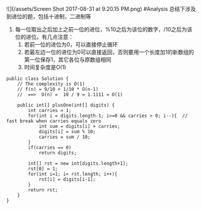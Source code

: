 ![](/assets/Screen Shot 2017-08-31 at 9.20.15 PM.png)
#Analysis
总结下涉及到进位的题，包括十进制，二进制等
1. 每一位取出之后加上之前一位的进位，%10之后为该位的数字，/10之后为该位的进位。有几点注意：
    1) 若前一位的进位为0，可以直接停止循环
    2) 若最左边一位的进位为0可以直接返回，否则要用一个长度加1的新数组的第一位保存1，其它各位与原数组相同
    3) 时间复杂度是O(1)


```
public class Solution {
    // The complexity is O(1)
    // f(n) = 9/10 + 1/10 * O(n-1)
    //  ==>  O(n) =  10 / 9 = 1.1111 = O(1)
    
    public int[] plusOne(int[] digits) {
        int carries = 1;
        for(int i = digits.length-1; i>=0 && carries > 0; i--){  // fast break when carries equals zero
            int sum = digits[i] + carries;
            digits[i] = sum % 10;
            carries = sum / 10;
        }
        if(carries == 0)
            return digits;
            
        int[] rst = new int[digits.length+1];
        rst[0] = 1;
        for(int i=1; i< rst.length; i++){
            rst[i] = digits[i-1];
        }
        return rst;
    }
}


```


